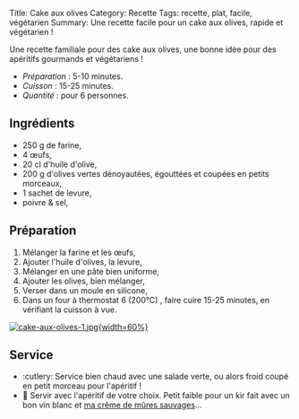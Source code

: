 Title: Cake aux olives
Category: Recette
Tags: recette, plat, facile, végétarien
Summary: Une recette facile pour un cake aux olives, rapide et végétarien !

Une recette familiale pour des cake aux olives, une bonne idée pour des apéritifs gourmands et végétariens !

- *Préparation* : 5-10 minutes.
- *Cuisson* : 15-25 minutes.
- *Quantité* : pour 6 personnes.

## Ingrédients
- 250 g de farine,
- 4 œufs,
- 20 cl d'huile d'olive,
- 200 g d'olives vertes dénoyautées, égouttées et coupées en petits morceaux,
- 1 sachet de levure,
- poivre & sel,

## Préparation
1. Mélanger la farine et les œufs,
2. Ajouter l'huile d'olives, la levure,
3. Mélanger en une pâte bien uniforme,
4. Ajouter les olives, bien mélanger,
5. Verser dans un moule en silicone,
6. Dans un four à thermostat 6 (200°C) <i class="fa fa-thermometer-full" aria-hidden="true"></i>, faire cuire 15-25 minutes, en vérifiant la cuisson à vue.

[![cake-aux-olives-1.jpg]({static}images/cake-aux-olives-1.jpg){width=60%}]({static}images/cake-aux-olives-1.jpg)

## Service
- :cutlery: Service bien chaud avec une salade verte, ou alors froid coupé en petit morceau pour l'apéritif !
- :wine_glass: Servir avec l'apéritif de votre choix. Petit faible pour un kir fait avec un bon vin blanc et [ma crême de mûres sauvages](https://perso.crans.org/besson/cuisine/creme-de-mures-sauvages.html)...
